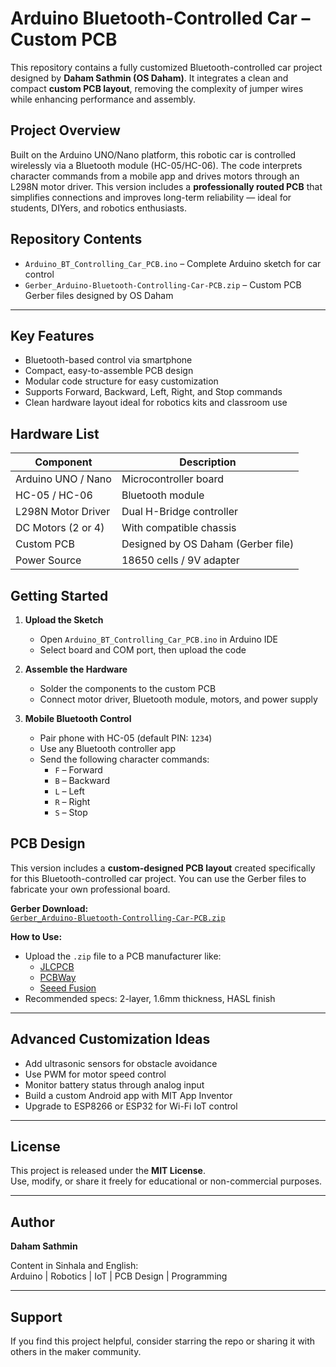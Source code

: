 # Arduino Bluetooth-Controlled Car – Custom PCB

This repository contains a fully customized Bluetooth-controlled car project designed by **Daham Sathmin (OS Daham)**. It integrates a clean and compact **custom PCB layout**, removing the complexity of jumper wires while enhancing performance and assembly.

## Project Overview

Built on the Arduino UNO/Nano platform, this robotic car is controlled wirelessly via a Bluetooth module (HC-05/HC-06). The code interprets character commands from a mobile app and drives motors through an L298N motor driver.
This version includes a **professionally routed PCB** that simplifies connections and improves long-term reliability — ideal for students, DIYers, and robotics enthusiasts.


## Repository Contents

- `Arduino_BT_Controlling_Car_PCB.ino` – Complete Arduino sketch for car control  
- `Gerber_Arduino-Bluetooth-Controlling-Car-PCB.zip` – Custom PCB Gerber files designed by OS Daham

---

## Key Features

- Bluetooth-based control via smartphone  
- Compact, easy-to-assemble PCB design  
- Modular code structure for easy customization  
- Supports Forward, Backward, Left, Right, and Stop commands  
- Clean hardware layout ideal for robotics kits and classroom use


## Hardware List

| Component               | Description                         |
|------------------------|-------------------------------------|
| Arduino UNO / Nano     | Microcontroller board               |
| HC-05 / HC-06          | Bluetooth module                    |
| L298N Motor Driver     | Dual H-Bridge controller            |
| DC Motors (2 or 4)     | With compatible chassis             |
| Custom PCB             | Designed by OS Daham (Gerber file) |
| Power Source           | 18650 cells / 9V adapter            |


## Getting Started

1. **Upload the Sketch**  
   - Open `Arduino_BT_Controlling_Car_PCB.ino` in Arduino IDE  
   - Select board and COM port, then upload the code

2. **Assemble the Hardware**  
   - Solder the components to the custom PCB  
   - Connect motor driver, Bluetooth module, motors, and power supply

3. **Mobile Bluetooth Control**  
   - Pair phone with HC-05 (default PIN: `1234`)  
   - Use any Bluetooth controller app  
   - Send the following character commands:
     - `F` – Forward  
     - `B` – Backward  
     - `L` – Left  
     - `R` – Right  
     - `S` – Stop


## PCB Design

This version includes a **custom-designed PCB layout** created specifically for this Bluetooth-controlled car project. You can use the Gerber files to fabricate your own professional board.

**Gerber Download:**  
[`Gerber_Arduino-Bluetooth-Controlling-Car-PCB.zip`](Gerber_Arduino-Bluetooth-Controlling-Car-PCB.zip)

**How to Use:**
- Upload the `.zip` file to a PCB manufacturer like:
  - [JLCPCB](https://jlcpcb.com)
  - [PCBWay](https://pcbway.com)
  - [Seeed Fusion](https://www.seeedstudio.com/fusion.html)
- Recommended specs: 2-layer, 1.6mm thickness, HASL finish

---

## Advanced Customization Ideas

- Add ultrasonic sensors for obstacle avoidance  
- Use PWM for motor speed control  
- Monitor battery status through analog input  
- Build a custom Android app with MIT App Inventor  
- Upgrade to ESP8266 or ESP32 for Wi-Fi IoT control

---

## License

This project is released under the **MIT License**.  
Use, modify, or share it freely for educational or non-commercial purposes.

---

## Author

**Daham Sathmin**

Content in Sinhala and English:  
Arduino | Robotics | IoT | PCB Design | Programming

---

## Support

If you find this project helpful, consider starring the repo or sharing it with others in the maker community.
